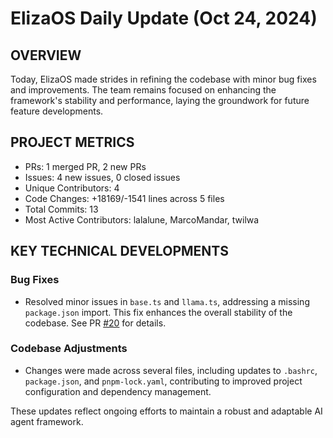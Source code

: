 # ElizaOS Daily Update (Oct 24, 2024)

## OVERVIEW 
Today, ElizaOS made strides in refining the codebase with minor bug fixes and improvements. The team remains focused on enhancing the framework's stability and performance, laying the groundwork for future feature developments.

## PROJECT METRICS
- PRs: 1 merged PR, 2 new PRs
- Issues: 4 new issues, 0 closed issues
- Unique Contributors: 4
- Code Changes: +18169/-1541 lines across 5 files
- Total Commits: 13
- Most Active Contributors: lalalune, MarcoMandar, twilwa

## KEY TECHNICAL DEVELOPMENTS

### Bug Fixes
- Resolved minor issues in `base.ts` and `llama.ts`, addressing a missing `package.json` import. This fix enhances the overall stability of the codebase. See PR [#20](https://github.com/elizaos/eliza/pull/20) for details.

### Codebase Adjustments
- Changes were made across several files, including updates to `.bashrc`, `package.json`, and `pnpm-lock.yaml`, contributing to improved project configuration and dependency management. 

These updates reflect ongoing efforts to maintain a robust and adaptable AI agent framework.